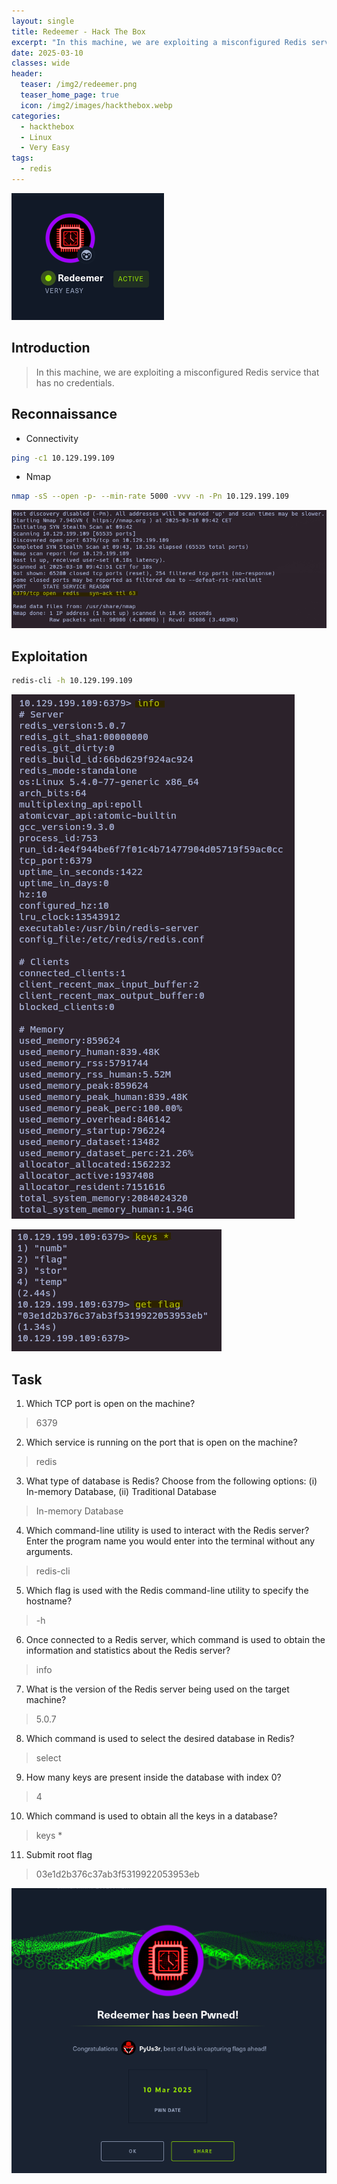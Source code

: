 ```yaml
---
layout: single
title: Redeemer - Hack The Box
excerpt: "In this machine, we are exploiting a misconfigured Redis service that has no credentials."
date: 2025-03-10
classes: wide
header:
  teaser: /img2/redeemer.png
  teaser_home_page: true
  icon: /img2/images/hackthebox.webp
categories:
  - hackthebox
  - Linux
  - Very Easy
tags:
  - redis
---
```


![](/img2/Pasted%20image%2020250310094004.png)

## Introduction

> In this machine, we are exploiting a misconfigured Redis service that has no credentials.

## Reconnaissance

- Connectivity 

```bash
ping -c1 10.129.199.109
```

- Nmap

```bash
nmap -sS --open -p- --min-rate 5000 -vvv -n -Pn 10.129.199.109
```

![](/img2/Pasted%20image%2020250310094339.png)

## Exploitation

```bash
redis-cli -h 10.129.199.109
```

![](/img2/Pasted%20image%2020250310100227.png)

![](/img2/Pasted%20image%2020250310095830.png)

## Task

1. Which TCP port is open on the machine?
> 6379

2. Which service is running on the port that is open on the machine?
> redis

3. What type of database is Redis? Choose from the following options: (i) In-memory Database, (ii) Traditional Database
> In-memory Database

4. Which command-line utility is used to interact with the Redis server? Enter the program name you would enter into the terminal without any arguments.
> redis-cli

5. Which flag is used with the Redis command-line utility to specify the hostname?
> -h

6. Once connected to a Redis server, which command is used to obtain the information and statistics about the Redis server?
> info

7. What is the version of the Redis server being used on the target machine?
> 5.0.7

8. Which command is used to select the desired database in Redis?
> select

9. How many keys are present inside the database with index 0?
> 4

10. Which command is used to obtain all the keys in a database?
> keys *

11. Submit root flag
> 03e1d2b376c37ab3f5319922053953eb

![](/img2/Pasted%20image%2020250310100459.png)

